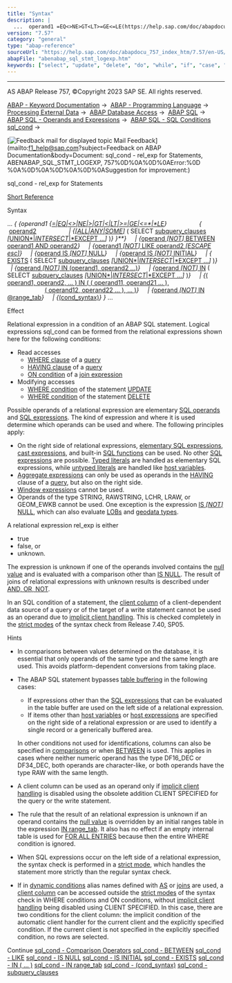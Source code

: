 ```yaml
---
title: "Syntax"
description: |
  ...  operand1 =EQ<>NE>GT<LT>=GE<=LE(https://help.sap.com/doc/abapdocu_757_index_htm/7.57/en-US/abenwhere_logexp_compare.htm)   operand2(https://help.sap.com/doc/abapdocu_757_index_htm/7.57/en-US/abenwhere_logexp_compare.htm)  ALLAN
version: "7.57"
category: "general"
type: "abap-reference"
sourceUrl: "https://help.sap.com/doc/abapdocu_757_index_htm/7.57/en-US/abenabap_sql_stmt_logexp.htm"
abapFile: "abenabap_sql_stmt_logexp.htm"
keywords: ["select", "update", "delete", "do", "while", "if", "case", "try", "data", "types", "internal-table", "abenabap", "sql", "stmt", "logexp"]
---
```


* * *

AS ABAP Release 757, ©Copyright 2023 SAP SE. All rights reserved.

[ABAP - Keyword Documentation](https://help.sap.com/doc/abapdocu_757_index_htm/7.57/en-US/abenabap.htm) →  [ABAP - Programming Language](https://help.sap.com/doc/abapdocu_757_index_htm/7.57/en-US/abenabap_reference.htm) →  [Processing External Data](https://help.sap.com/doc/abapdocu_757_index_htm/7.57/en-US/abenabap_language_external_data.htm) →  [ABAP Database Access](https://help.sap.com/doc/abapdocu_757_index_htm/7.57/en-US/abendb_access.htm) →  [ABAP SQL](https://help.sap.com/doc/abapdocu_757_index_htm/7.57/en-US/abenabap_sql.htm) →  [ABAP SQL - Operands and Expressions](https://help.sap.com/doc/abapdocu_757_index_htm/7.57/en-US/abenabap_sql_operands.htm) →  [ABAP SQL - SQL Conditions sql\_cond](https://help.sap.com/doc/abapdocu_757_index_htm/7.57/en-US/abenasql_cond.htm) → 

 [![](Mail.gif?object=Mail.gif&sap-language=EN "Feedback mail for displayed topic") Mail Feedback](mailto:f1_help@sap.com?subject=Feedback on ABAP Documentation&body=Document: sql_cond - rel_exp for Statements, ABENABAP_SQL_STMT_LOGEXP, 757%0D%0A%0D%0AError:%0D
%0A%0D%0A%0D%0A%0D%0ASuggestion for improvement:)

sql\_cond - rel\_exp for Statements

[Short Reference](https://help.sap.com/doc/abapdocu_757_index_htm/7.57/en-US/abensql_cond_shortref.htm)

Syntax

... *{* *{*operand1 *{*[\=*|*EQ*|*<>*|*NE*|*\>*|*GT*|*<*|*LT*|*\>=*|*GE*|*<=*|*LE](https://help.sap.com/doc/abapdocu_757_index_htm/7.57/en-US/abenwhere_logexp_compare.htm)*}*
                  *{*  [operand2](https://help.sap.com/doc/abapdocu_757_index_htm/7.57/en-US/abenwhere_logexp_compare.htm)
                  *|* *{*[*\[*ALL*|*ANY*|*SOME*\]*](https://help.sap.com/doc/abapdocu_757_index_htm/7.57/en-US/abenwhere_logexp_all_any_some.htm) ( SELECT [subquery\_clauses](https://help.sap.com/doc/abapdocu_757_index_htm/7.57/en-US/abenwhere_logexp_subquery.htm) *\[*[UNION*|*INTERSECT*|*EXCEPT ...](https://help.sap.com/doc/abapdocu_757_index_htm/7.57/en-US/abapunion.htm)*\]* )*}* *}**}*
    *|* *{*[operand *\[*NOT*\]* BETWEEN operand1 AND operand2](https://help.sap.com/doc/abapdocu_757_index_htm/7.57/en-US/abenwhere_logexp_interval.htm)*}*
    *|* *{*[operand1 *\[*NOT*\]* LIKE operand2 *\[*ESCAPE esc*\]*](https://help.sap.com/doc/abapdocu_757_index_htm/7.57/en-US/abenwhere_logexp_like.htm)*}*
    *|* *{*[operand IS *\[*NOT*\]* NULL](https://help.sap.com/doc/abapdocu_757_index_htm/7.57/en-US/abenwhere_logexp_null.htm)*}*
    *|* *{*[operand IS *\[*NOT*\]* INITIAL](https://help.sap.com/doc/abapdocu_757_index_htm/7.57/en-US/abenwhere_logexp_initial.htm)*}*
    *|* *{* [EXISTS](https://help.sap.com/doc/abapdocu_757_index_htm/7.57/en-US/abenwhere_logexp_exists.htm) ( SELECT [subquery\_clauses](https://help.sap.com/doc/abapdocu_757_index_htm/7.57/en-US/abenwhere_logexp_subquery.htm) *\[*[UNION*|*INTERSECT*|*EXCEPT ...](https://help.sap.com/doc/abapdocu_757_index_htm/7.57/en-US/abapunion.htm)*\]* )*}*
    *|* *{*[operand *\[*NOT*\]* IN (operand1, operand2 ...)](https://help.sap.com/doc/abapdocu_757_index_htm/7.57/en-US/abenwhere_logexp_operand_in.htm)*}*
    *|* *{*[operand *\[*NOT*\]* IN](https://help.sap.com/doc/abapdocu_757_index_htm/7.57/en-US/abenwhere_logexp_operand_in.htm) ( SELECT [subquery\_clauses](https://help.sap.com/doc/abapdocu_757_index_htm/7.57/en-US/abenwhere_logexp_subquery.htm) *\[*[UNION*|*INTERSECT*|*EXCEPT ...](https://help.sap.com/doc/abapdocu_757_index_htm/7.57/en-US/abapunion.htm)*\]* )*}*
    *|* *{*[( operand1, operand2, ... ) IN ( ( operand11, operand21 ... ),](https://help.sap.com/doc/abapdocu_757_index_htm/7.57/en-US/abenwhere_logexp_list_in.htm)
                                        [( operand12, operand22 ... ), ... )](https://help.sap.com/doc/abapdocu_757_index_htm/7.57/en-US/abenwhere_logexp_list_in.htm)*}*
    *|* *{*[operand *\[*NOT*\]* IN @range\_tab](https://help.sap.com/doc/abapdocu_757_index_htm/7.57/en-US/abenwhere_logexp_seltab.htm)*}*
    *|* *{*[(cond\_syntax)](https://help.sap.com/doc/abapdocu_757_index_htm/7.57/en-US/abenwhere_logexp_dynamic.htm)*}* *}* ...

Effect

Relational expression in a condition of an ABAP SQL statement. Logical expressions sql\_cond can be formed from the relational expressions shown here for the following conditions:

-   Read accesses
    -   [WHERE clause](https://help.sap.com/doc/abapdocu_757_index_htm/7.57/en-US/abapwhere.htm) of a [query](https://help.sap.com/doc/abapdocu_757_index_htm/7.57/en-US/abenquery_glosry.htm "Glossary Entry")
    -   [HAVING clause](https://help.sap.com/doc/abapdocu_757_index_htm/7.57/en-US/abaphaving_clause.htm) of a [query](https://help.sap.com/doc/abapdocu_757_index_htm/7.57/en-US/abenquery_glosry.htm "Glossary Entry")
    -   [ON condition](https://help.sap.com/doc/abapdocu_757_index_htm/7.57/en-US/abapselect_join.htm) of a [join expression](https://help.sap.com/doc/abapdocu_757_index_htm/7.57/en-US/abenjoin_expression_glosry.htm "Glossary Entry")
-   Modifying accesses
    -   [WHERE condition](https://help.sap.com/doc/abapdocu_757_index_htm/7.57/en-US/abapupdate_source.htm) of the statement [UPDATE](https://help.sap.com/doc/abapdocu_757_index_htm/7.57/en-US/abapupdate.htm)
    -   [WHERE condition](https://help.sap.com/doc/abapdocu_757_index_htm/7.57/en-US/abapdelete_where.htm) of the statement [DELETE](https://help.sap.com/doc/abapdocu_757_index_htm/7.57/en-US/abapdelete_dbtab.htm)

Possible operands of a relational expression are elementary [SQL operands](https://help.sap.com/doc/abapdocu_757_index_htm/7.57/en-US/abensql_operands.htm) and [SQL expressions](https://help.sap.com/doc/abapdocu_757_index_htm/7.57/en-US/abapsql_expr.htm). The kind of expression and where it is used determine which operands can be used and where. The following principles apply:

-   On the right side of relational expressions, [elementary SQL expressions](https://help.sap.com/doc/abapdocu_757_index_htm/7.57/en-US/abapsql_expr.htm), [cast expressions](https://help.sap.com/doc/abapdocu_757_index_htm/7.57/en-US/abensql_cast.htm), and built-in [SQL functions](https://help.sap.com/doc/abapdocu_757_index_htm/7.57/en-US/abensql_builtin_func.htm) can be used. No other [SQL expressions](https://help.sap.com/doc/abapdocu_757_index_htm/7.57/en-US/abapsql_expr.htm) are possible. [Typed literals](https://help.sap.com/doc/abapdocu_757_index_htm/7.57/en-US/abenabap_sql_typed_literals.htm) are handled as elementary SQL expressions, while [untyped literals](https://help.sap.com/doc/abapdocu_757_index_htm/7.57/en-US/abenabap_sql_untyped_literals.htm) are handled like [host variables](https://help.sap.com/doc/abapdocu_757_index_htm/7.57/en-US/abenabap_sql_host_variables.htm).
-   [Aggregate expressions](https://help.sap.com/doc/abapdocu_757_index_htm/7.57/en-US/abenaggregate_expression_glosry.htm "Glossary Entry") can only be used as operands in the [HAVING](https://help.sap.com/doc/abapdocu_757_index_htm/7.57/en-US/abaphaving_clause.htm) clause of a [query](https://help.sap.com/doc/abapdocu_757_index_htm/7.57/en-US/abenquery_glosry.htm "Glossary Entry"), but also on the right side.
-   [Window expressions](https://help.sap.com/doc/abapdocu_757_index_htm/7.57/en-US/abenwindow_expression_glosry.htm "Glossary Entry") cannot be used.
-   Operands of the type STRING, RAWSTRING, LCHR, LRAW, or GEOM\_EWKB cannot be used. One exception is the expression [IS *\[*NOT*\]* NULL](https://help.sap.com/doc/abapdocu_757_index_htm/7.57/en-US/abenwhere_logexp_null.htm), which can also evaluate [LOBs](https://help.sap.com/doc/abapdocu_757_index_htm/7.57/en-US/abenlob_glosry.htm "Glossary Entry") and [geodata types](https://help.sap.com/doc/abapdocu_757_index_htm/7.57/en-US/abengeo_data_type_glosry.htm "Glossary Entry").

A relational expression rel\_exp is either

-   true
-   false, or
-   unknown.

The expression is unknown if one of the operands involved contains the [null value](https://help.sap.com/doc/abapdocu_757_index_htm/7.57/en-US/abennull_value_glosry.htm "Glossary Entry") and is evaluated with a comparison other than [IS NULL](https://help.sap.com/doc/abapdocu_757_index_htm/7.57/en-US/abenwhere_logexp_null.htm). The result of joins of relational expressions with unknown results is described under [AND, OR, NOT](https://help.sap.com/doc/abapdocu_757_index_htm/7.57/en-US/abenwhere_logexp_andornot.htm).

In an SQL condition of a statement, the [client column](https://help.sap.com/doc/abapdocu_757_index_htm/7.57/en-US/abenclient_column_glosry.htm "Glossary Entry") of a client-dependent data source of a query or of the target of a write statement cannot be used as an operand due to [implicit client handling](https://help.sap.com/doc/abapdocu_757_index_htm/7.57/en-US/abenabap_sql_client_handling.htm). This is checked completely in the [strict modes](https://help.sap.com/doc/abapdocu_757_index_htm/7.57/en-US/abenabap_sql_strict_modes.htm) of the syntax check from Release 7.40, SP05.

Hints

-   In comparisons between values determined on the database, it is essential that only operands of the same type and the same length are used. This avoids platform-dependent conversions from taking place.
-   The ABAP SQL statement bypasses [table buffering](https://help.sap.com/doc/abapdocu_757_index_htm/7.57/en-US/abentable_buffering_glosry.htm "Glossary Entry") in the following cases:
    
    -   If expressions other than the [SQL expressions](https://help.sap.com/doc/abapdocu_757_index_htm/7.57/en-US/abenbuffer_expressions.htm) that can be evaluated in the table buffer are used on the left side of a relational expression.
    -   If items other than [host variables](https://help.sap.com/doc/abapdocu_757_index_htm/7.57/en-US/abenhost_variable_glosry.htm "Glossary Entry") or [host expressions](https://help.sap.com/doc/abapdocu_757_index_htm/7.57/en-US/abenhost_expression_glosry.htm "Glossary Entry") are specified on the right side of a relational expression or are used to identify a single record or a generically buffered area.
    
    In other conditions not used for identifications, columns can also be specified in [comparisons](https://help.sap.com/doc/abapdocu_757_index_htm/7.57/en-US/abenwhere_logexp_compare.htm) or when [BETWEEN](https://help.sap.com/doc/abapdocu_757_index_htm/7.57/en-US/abenwhere_logexp_interval.htm) is used. This applies in cases where neither numeric operand has the type DF16\_DEC or DF34\_DEC, both operands are character-like, or both operands have the type RAW with the same length.
    
-   A client column can be used as an operand only if [implicit client handling](https://help.sap.com/doc/abapdocu_757_index_htm/7.57/en-US/abenabap_sql_client_handling.htm) is disabled using the obsolete addition CLIENT SPECIFIED for the query or the write statement.
-   The rule that the result of an relational expression is unknown if an operand contains the [null value](https://help.sap.com/doc/abapdocu_757_index_htm/7.57/en-US/abennull_value_glosry.htm "Glossary Entry") is overridden by an initial ranges table in the expression [IN range\_tab](https://help.sap.com/doc/abapdocu_757_index_htm/7.57/en-US/abenwhere_logexp_seltab.htm). It also has no effect if an empty internal table is used for [FOR ALL ENTRIES](https://help.sap.com/doc/abapdocu_757_index_htm/7.57/en-US/abenwhere_all_entries.htm) because then the entire WHERE condition is ignored.
-   When SQL expressions occur on the left side of a relational expression, the syntax check is performed in a [strict mode](https://help.sap.com/doc/abapdocu_757_index_htm/7.57/en-US/abenabap_sql_strictmode_750.htm), which handles the statement more strictly than the regular syntax check.
-   If in [dynamic conditions](https://help.sap.com/doc/abapdocu_757_index_htm/7.57/en-US/abenwhere_logexp_dynamic.htm) alias names defined with [AS](https://help.sap.com/doc/abapdocu_757_index_htm/7.57/en-US/abapfrom_clause.htm) or [joins](https://help.sap.com/doc/abapdocu_757_index_htm/7.57/en-US/abapfrom_clause.htm) are used, a [client column](https://help.sap.com/doc/abapdocu_757_index_htm/7.57/en-US/abenclient_column_glosry.htm "Glossary Entry") can be accessed outside the [strict modes](https://help.sap.com/doc/abapdocu_757_index_htm/7.57/en-US/abenabap_sql_strict_modes.htm) of the syntax check in WHERE conditions and ON conditions, without [implicit client handling](https://help.sap.com/doc/abapdocu_757_index_htm/7.57/en-US/abenabap_sql_client_handling.htm) being disabled using CLIENT SPECIFIED. In this case, there are two conditions for the client column: the implicit condition of the automatic client handler for the current client and the explicitly specified condition. If the current client is not specified in the explicitly specified condition, no rows are selected.

Continue
[sql\_cond - Comparison Operators](https://help.sap.com/doc/abapdocu_757_index_htm/7.57/en-US/abenwhere_logexp_compare.htm)
[sql\_cond - BETWEEN](https://help.sap.com/doc/abapdocu_757_index_htm/7.57/en-US/abenwhere_logexp_interval.htm)
[sql\_cond - LIKE](https://help.sap.com/doc/abapdocu_757_index_htm/7.57/en-US/abenwhere_logexp_like.htm)
[sql\_cond - IS NULL](https://help.sap.com/doc/abapdocu_757_index_htm/7.57/en-US/abenwhere_logexp_null.htm)
[sql\_cond - IS INITIAL](https://help.sap.com/doc/abapdocu_757_index_htm/7.57/en-US/abenwhere_logexp_initial.htm)
[sql\_cond - EXISTS](https://help.sap.com/doc/abapdocu_757_index_htm/7.57/en-US/abenwhere_logexp_exists.htm)
[sql\_cond - IN ( ... )](https://help.sap.com/doc/abapdocu_757_index_htm/7.57/en-US/abenwhere_logexp_in.htm)
[sql\_cond - IN range\_tab](https://help.sap.com/doc/abapdocu_757_index_htm/7.57/en-US/abenwhere_logexp_seltab.htm)
[sql\_cond - (cond\_syntax)](https://help.sap.com/doc/abapdocu_757_index_htm/7.57/en-US/abenwhere_logexp_dynamic.htm)
[sql\_cond - subquery\_clauses](https://help.sap.com/doc/abapdocu_757_index_htm/7.57/en-US/abenwhere_logexp_subquery.htm)
